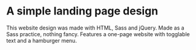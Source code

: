 # A simple landing page design

This website design was made with HTML, Sass and jQuery. Made as a Sass practice, nothing fancy. Features a one-page website with togglable text and a hamburger menu.